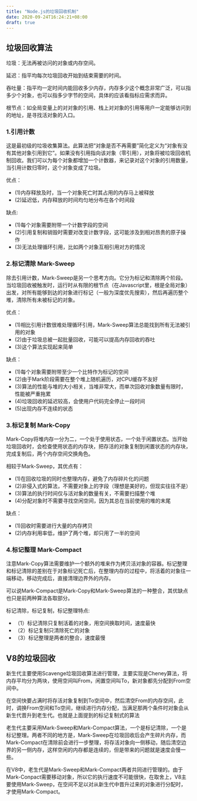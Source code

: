 ```yaml
---
title: "Node.js的垃圾回收机制"
date: 2020-09-24T16:24:21+08:00
draft: true
---
```



## 垃圾回收算法

垃圾：无法再被访问的对象或内存空间。

延迟：指平均每次垃圾回收开始到结束需要的时间。

吞吐量：指平均一定时间内能回收多少内存，内存多少这个概念非常广泛，可以指多少个对象，也可以指多少字节的空间，具体的应该看指标应需求而异。

根节点：如全局变量上的对对象的引用、栈上对对象的引用等用户一定能够访问到的地址，是寻找活对象的入口。

### 1.引用计数

这是最初级的垃圾收集算法。此算法把“对象是否不再需要”简化定义为“对象有没有其他对象引用到它”。如果没有引用指向该对象（零引用），对象将被垃圾回收机制回收。我们可以为每个对象都增加一个计数器，来记录对这个对象的引用数量，当引用计数归零时，这个对象变成了垃圾。

优点：

- (1)内存释放及时，当一个对象死亡时其占用的内存马上被释放
- (2)延迟低，内存释放的时间均匀地分布在各个时间段

缺点:

- (1)每个对象需要附带一个计数字段的空间
- (2)引用复制和销毁时需要对改变计数字段，这可能涉及到相对昂贵的原子操作
- (3)无法处理循环引用，比如两个对象互相引用对方的情况

### 2.标记清除 Mark-Sweep

除去引用计数，Mark-Sweep是另一个思考方向。它分为标记和清除两个阶段。当垃圾回收被触发时，运行时从有限的根节点（在Javascript里，根是全局对象）出发，对所有能够到达的对象进行标记（一般为深度优先搜索），然后再遍历整个堆，清除所有未被标记的对象。

优点：

- (1)相比引用计数很难处理循环引用，Mark-Sweep算法总能找到所有无法被引用的对象
- (2)由于垃圾总被一起批量回收，可能可以提高内存回收的吞吐
- (3)这个算法实现起来简单

缺点：

- (1)每个对象需要附带至少一个比特作为标记的空间
- (2)由于Mark阶段需要在整个堆上随机遍历，对CPU缓存不友好
- (3)算法的性能与堆的大小相关，当堆非常大，而单次回收对象数量有限时，性能被严重拖累
- (4)垃圾回收的延迟较高，会使用户代码完全停止一段时间
- (5)出现内存不连续的状态

### 3.标记复制 Mark-Copy

Mark-Copy将堆内存一分为二，一个处于使用状态，一个处于闲置状态。当开始垃圾回收时，会检查使用状态的内存块，把存活的对象复制到闲置状态的内存块，完成复制后，两个内存空间交换角色。

相较于Mark-Sweep，其优点有：

- (1)在回收垃圾的同时也整理内存，避免了内存碎片化的问题
- (2)非侵入式的算法，不需要对象上的字段（理想是美好的，但现实往往不是）
- (3)算法的执行时间仅与活对象的数量有关，不需要扫描整个堆
- (4)分配对象时不需要寻找空闲空间，因为其总在当前使用的堆的末尾

缺点：

- (1)回收时需要进行大量的内存拷贝
- (2)内存利用率低，维护了两个堆，却只用了一半的空间

### 4.标记整理 Mark-Compact

注意Mark-Copy算法需要维护一个额外的堆来作为拷贝活对象的容器。标记整理和标记清除的差别在于对象标记死亡后，在整理内存的过程中，将活着的对象往一端移动，移动完成后，直接清理边界外的内存。

可以说Mark-Compact是Mark-Copy和Mark-Sweep算法的一种整合，其优缺点也只是前两种算法各取部分。

标记清除，标记复制，标记整理特点:

- （1）标记清除只复制活着的对象，用空间换取时间，速度最快
- （2）标记复制只清除死亡的对象
- （3）标记整理是两者的整合，速度最慢

## V8的垃圾回收

新生代主要使用Scavenge垃圾回收算法进行管理，主要实现是Cheney算法，将内存平均分为两块，使用空间叫From，闲置空间叫To，新对象都先分配到From空间中。

在空间快要占满时将存活对象复制到To空间中，然后清空From的内存空间，此时，调换From空间和To空间，继续进行内存分配，当满足那两个条件时对象会从新生代晋升到老生代。也就是上面提到的标记复制式的算法

老生代主要采用Mark-Sweep和Mark-Compact算法，一个是标记清除，一个是标记整理。两者不同的地方是，Mark-Sweep在垃圾回收后会产生碎片内存，而Mark-Compact在清除前会进行一步整理，将存活对象向一侧移动，随后清空边界的另一侧内存，这样空闲的内存都是连续的，但是带来的问题就是速度会慢一些。

在V8中，老生代是Mark-Sweep和Mark-Compact两者共同进行管理的。由于Mark-Conpact需要移动对象，所以它的执行速度不可能很快，在取舍上，V8主要使用Mark-Sweep，在空间不足以对从新生代中晋升过来的对象进行分配时，才使用Mark-Compact。


